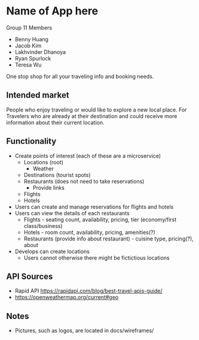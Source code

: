 # Name of App here

Group 11 Members
* Benny Huang
* Jacob Kim
* Lakhvinder Dhanoya
* Ryan Spurlock
* Teresa Wu

One stop shop for all your traveling info and booking needs.

## Intended market

People who enjoy traveling or would like to explore a new local place. For Travelers who are already at their destination and could receive more information about their current location.

## Functionality

* Create points of interest (each of these are a microservice)
    * Locations (root)
        * Weather 
    * Destinations (tourist spots)
    * Restaurants (does not need to take reservations)
        * Provide links 
    * Flights
    * Hotels
* Users can create and manage reservations for flights and hotels
* Users can view the details of each restaurants
    * Flights - seating count, availability, pricing, tier (economy/first class/business)
    * Hotels - room count, availability, pricing, amenities(?)
    * Restaurants (provide info about restaurant) - cuisine type, pricing(?), about
* Develops can create locations
    * Users cannot otherwise there might be fictictious locations

## API Sources
* Rapid API https://rapidapi.com/blog/best-travel-apis-guide/
* https://openweathermap.org/current#geo

## Notes
* Pictures, such as logos, are located in docs/wireframes/